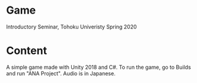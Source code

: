 # Game
Introductory Seminar, Tohoku Univeristy Spring 2020 

# Content
 A simple game made with Unity 2018 and C#.
 To run the game, go to Builds and run "ANA Project".
 Audio is in Japanese.
